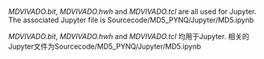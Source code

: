 *MDVIVADO.bit*, *MDVIVADO.hwh* and *MDVIVADO.tcl* are all used for Jupyter. The associated Jupyter file is Sourcecode/MD5_PYNQ/Jupyter/MD5.ipynb


*MDVIVADO.bit*, *MDVIVADO.hwh* and *MDVIVADO.tcl* 均用于Jupyter. 相关的Jupyter文件为Sourcecode/MD5_PYNQ/Jupyter/MD5.ipynb